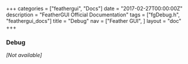 +++
categories = ["feathergui", "Docs"]
date = "2017-02-27T00:00:00Z"
description = "FeatherGUI Official Documentation"
tags = ["fgDebug.h", "feathergui_docs"]
title = "Debug"
nav = ["Feather GUI", ]
layout = "doc"
+++

### Debug

*[Not available]*